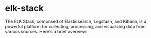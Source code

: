 # elk-stack
The ELK Stack, comprised of Elasticsearch, Logstash, and Kibana, is a powerful platform for collecting, processing, and visualizing data from various sources. Here's a brief overview:
